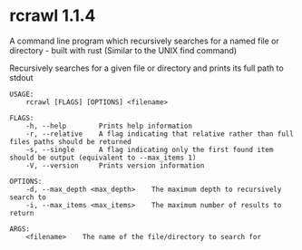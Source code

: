 # rcrawl 1.1.4

A command line program which recursively searches for a named file or directory - built with rust
(Similar to the UNIX find command)

Recursively searches for a given file or directory and prints its full path to stdout

```_
USAGE:
    rcrawl [FLAGS] [OPTIONS] <filename>

FLAGS:
    -h, --help        Prints help information
    -r, --relative    A flag indicating that relative rather than full files paths should be returned
    -s, --single      A flag indicating only the first found item should be output (equivalent to --max_items 1)
    -V, --version     Prints version information

OPTIONS:
    -d, --max_depth <max_depth>    The maximum depth to recursively search to
    -i, --max_items <max_items>    The maximum number of results to return

ARGS:
    <filename>    The name of the file/directory to search for
```
